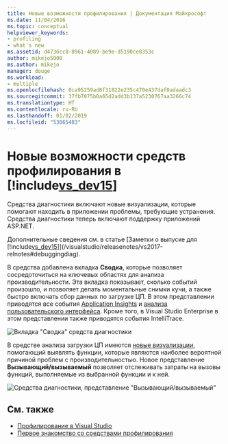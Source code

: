 ```yaml
---
title: Новые возможности профилирования | Документация Майкрософт
ms.date: 11/04/2016
ms.topic: conceptual
helpviewer_keywords:
- profiling
- what's new
ms.assetid: d4736cc8-8961-4089-be9e-d5190ce8353c
author: mikejo5000
ms.author: mikejo
manager: douge
ms.workload:
- multiple
ms.openlocfilehash: 0ca95259ad8f31822e235c470e437daf0adaadc3
ms.sourcegitcommit: 37fb7075b0a65d2add3b137a5230767aa3266c74
ms.translationtype: HT
ms.contentlocale: ru-RU
ms.lasthandoff: 01/02/2019
ms.locfileid: "53865483"
---
```

# <a name="whats-new-in-profiling-tools-in-includevsdev15miscincludesvsdev15mdmd"></a>Новые возможности средств профилирования в [!include[vs_dev15](../misc/includes/vs_dev15_md.md)]

Средства диагностики включают новые визуализации, которые помогают находить в приложении проблемы, требующие устранения. Средства диагностики теперь включают поддержку приложений ASP.NET.

Дополнительные сведения см. в статье [Заметки о выпуске для [!include[vs_dev15](../misc/includes/vs_dev15_md.md)]](/visualstudio/releasenotes/vs2017-relnotes#debuggingdiag).

В средства добавлена вкладка **Сводка**, которые позволяет сосредоточиться на ключевых областях для анализа производительности. Эта вкладка показывает, сколько событий произошло, и позволяет делать моментальные снимки кучи, а также быстро включать сбор данных по загрузке ЦП. В этом представлении приводятся все события [Application Insights](https://azure.microsoft.com/en-us/documentation/articles/app-insights-visual-studio/) и [анализа пользовательского интерфейса](/visualstudio/releasenotes/vs2017-relnotes#UIAnalysis). Кроме того, в Visual Studio Enterprise в этом представлении также приводятся события IntelliTrace.

![Вкладка "Сводка" средств диагностики](../profiling/media/DiagToolsSummaryTab-2.png "DiagToolsSummaryTab")

В средстве анализа загрузки ЦП имеются [новые визуализации](../profiling/Beginners-Guide-to-Performance-Profiling.md), помогающий выявлять функции, которые являются наиболее вероятной причиной проблем с производительностью. Новое представление **Вызывающий/вызываемый** позволяет отслеживать затраты на вызовы функций, выполняемые из выбранной функции и к ней.

![Средства диагностики, представление "Вызывающий/вызываемый"](../profiling/media/DiagToolsCallerCallee.png "DiagToolsCallerCallee")

## <a name="see-also"></a>См. также

- [Профилирование в Visual Studio](../profiling/index.md)
- [Первое знакомство со средствами профилирования](../profiling/profiling-feature-tour.md)